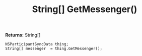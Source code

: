 ﻿---
uid: crmscript_ref_NSParticipantSyncData_GetMessenger
title: String[] GetMessenger()
intellisense: NSParticipantSyncData.GetMessenger
keywords: NSParticipantSyncData, GetMessenger
so.topic: reference
---



**Returns:** String[]


```crmscript
NSParticipantSyncData thing;
String[] messenger  = thing.GetMessenger();
```


